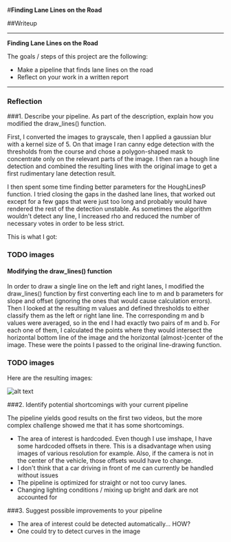 #**Finding Lane Lines on the Road** 

##Writeup

---

**Finding Lane Lines on the Road**

The goals / steps of this project are the following:
* Make a pipeline that finds lane lines on the road
* Reflect on your work in a written report


[//]: # (Image References)

[image1]: ./examples/grayscale.jpg "Grayscale"

---

### Reflection

###1. Describe your pipeline. As part of the description, explain how you modified the draw_lines() function.

First, I converted the images to grayscale, then I applied a gaussian blur with a kernel size of 5. On that image I ran canny edge detection with the thresholds from the course and chose a polygon-shaped mask to concentrate only on the relevant parts of the image. I then ran a hough line detection and combined the resulting lines with the original image to get a first rudimentary lane detection result.

I then spent some time finding better parameters for the HoughLinesP function. I tried closing the gaps in the dashed lane lines, that worked out except for a few gaps that were just too long and probably would have rendered the rest of the detection unstable. As sometimes the algorithm wouldn't detect any line, I increased rho and reduced the number of necessary votes in order to be less strict.

This is what I got:

### TODO images

#### Modifying the draw_lines() function
In order to draw a single line on the left and right lanes, I modified the draw_lines() function by first converting each line to m and b parameters for slope and offset (ignoring the ones that would cause calculation errors). Then I looked at the resulting m values and defined thresholds to either classify them as the left or right lane line. The corresponding m and b values were averaged, so in the end I had exactly two pairs of m and b. For each one of them, I calculated the points where they would intersect the horizontal bottom line of the image and the horizontal (almost-)center of the image. These were the points I passed to the original line-drawing function.


### TODO images
Here are the resulting images: 

![alt text][image1]


###2. Identify potential shortcomings with your current pipeline

The pipeline yields good results on the first two videos, but the more complex challenge showed me that it has some shortcomings.

* The area of interest is hardcoded. Even though I use imshape, I have some hardcoded offsets in there. This is a disadvantage when using images of various resolution for example. Also, if the camera is not in the center of the vehicle, those offsets would have to change.
* I don't think that a car driving in front of me can currently be handled without issues
* The pipeline is optimized for straight or not too curvy lanes.
* Changing lighting conditions / mixing up bright and dark are not accounted for

###3. Suggest possible improvements to your pipeline

* The area of interest could be detected automatically... HOW?
* One could try to detect curves in the image
